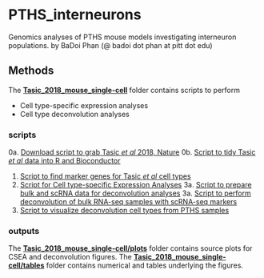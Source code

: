 # PTHS_interneurons
Genomics analyses of PTHS mouse models investigating interneuron populations.
by BaDoi Phan (@ badoi dot phan at pitt dot edu)

## Methods
The [**Tasic_2018_mouse_single-cell**](Tasic_2018_mouse_single-cell) folder contains scripts to perform 
- Cell type-specific expression analyses
- Cell type deconvolution analyses

### scripts
0a. [Download script to grab Tasic _et al_ 2018, Nature](Tasic_2018_mouse_single-cell/download.sh)
0b. [Script to tidy Tasic _et al_ data into R and Bioconductor](Tasic_2018_mouse_single-cell/step0_make_tasic_rse.R)
1. [Script to find marker genes for Tasic _et al_ cell types](Tasic_2018_mouse_single-cell/step1_findMarkerGenes.R)
2. [Script for Cell type-specific Expression Analyses](Tasic_2018_mouse_single-cell/step2_enrichMarkers_PTHS_mouse.R)
3a. [Script to prepare bulk and scRNA data for deconvolution analyses](Tasic_2018_mouse_single-cell/step3a_prepare_deconvolution.R)
3a. [Script to perform deconvolution of bulk RNA-seq samples with scRNA-seq markers](Tasic_2018_mouse_single-cell/step3b_deconvolve_PTHS_mouse_RNA-seq.py)
4. [Script to visualize deconvolution cell types from PTHS samples](Tasic_2018_mouse_single-cell/step4_analyze_allenCellular_deconvolution.R)

### outputs
The [**Tasic_2018_mouse_single-cell/plots**](Tasic_2018_mouse_single-cell/plots) folder contains source plots for CSEA and deconvolution figures.
The [**Tasic_2018_mouse_single-cell/tables**](Tasic_2018_mouse_single-cell/tables) folder contains numerical and tables underlying the figures.
